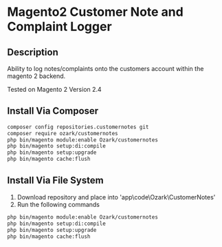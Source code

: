 # Magento2 Customer Note and Complaint Logger

## Description

Ability to log notes/complaints onto the customers account within the magento 2 backend.

Tested on Magento 2 Version 2.4

## Install Via Composer

```bash
composer config repositories.customernotes git 
composer require ozark/customernotes
php bin/magento module:enable Ozark/customernotes
php bin/magento setup:di:compile 
php bin/magento setup:upgrade
php bin/magento cache:flush
```

## Install Via File System

1. Download repository and place into 'app\code\Ozark\CustomerNotes'
2. Run the following commands
```bash
php bin/magento module:enable Ozark/customernotes
php bin/magento setup:di:compile 
php bin/magento setup:upgrade
php bin/magento cache:flush
```


